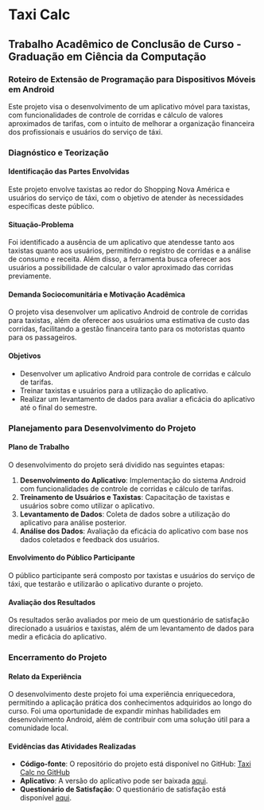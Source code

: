 # Taxi Calc
## Trabalho Acadêmico de Conclusão de Curso - Graduação em Ciência da Computação

### Roteiro de Extensão de Programação para Dispositivos Móveis em Android

Este projeto visa o desenvolvimento de um aplicativo móvel para taxistas, com funcionalidades de controle de corridas e cálculo de valores aproximados de tarifas, com o intuito de melhorar a organização financeira dos profissionais e usuários do serviço de táxi.

### Diagnóstico e Teorização

#### Identificação das Partes Envolvidas
Este projeto envolve taxistas ao redor do Shopping Nova América e usuários do serviço de táxi, com o objetivo de atender às necessidades específicas deste público.

#### Situação-Problema
Foi identificado a ausência de um aplicativo que atendesse tanto aos taxistas quanto aos usuários, permitindo o registro de corridas e a análise de consumo e receita. Além disso, a ferramenta busca oferecer aos usuários a possibilidade de calcular o valor aproximado das corridas previamente.

#### Demanda Sociocomunitária e Motivação Acadêmica
O projeto visa desenvolver um aplicativo Android de controle de corridas para taxistas, além de oferecer aos usuários uma estimativa de custo das corridas, facilitando a gestão financeira tanto para os motoristas quanto para os passageiros.

#### Objetivos
- Desenvolver um aplicativo Android para controle de corridas e cálculo de tarifas.
- Treinar taxistas e usuários para a utilização do aplicativo.
- Realizar um levantamento de dados para avaliar a eficácia do aplicativo até o final do semestre.

### Planejamento para Desenvolvimento do Projeto

#### Plano de Trabalho
O desenvolvimento do projeto será dividido nas seguintes etapas:

1. **Desenvolvimento do Aplicativo**: Implementação do sistema Android com funcionalidades de controle de corridas e cálculo de tarifas.
2. **Treinamento de Usuários e Taxistas**: Capacitação de taxistas e usuários sobre como utilizar o aplicativo.
3. **Levantamento de Dados**: Coleta de dados sobre a utilização do aplicativo para análise posterior.
4. **Análise dos Dados**: Avaliação da eficácia do aplicativo com base nos dados coletados e feedback dos usuários.

#### Envolvimento do Público Participante
O público participante será composto por taxistas e usuários do serviço de táxi, que testarão e utilizarão o aplicativo durante o projeto.

#### Avaliação dos Resultados
Os resultados serão avaliados por meio de um questionário de satisfação direcionado a usuários e taxistas, além de um levantamento de dados para medir a eficácia do aplicativo.

### Encerramento do Projeto

#### Relato da Experiência
O desenvolvimento deste projeto foi uma experiência enriquecedora, permitindo a aplicação prática dos conhecimentos adquiridos ao longo do curso. Foi uma oportunidade de expandir minhas habilidades em desenvolvimento Android, além de contribuir com uma solução útil para a comunidade local.

#### Evidências das Atividades Realizadas
- **Código-fonte**: O repositório do projeto está disponível no GitHub: [Taxi Calc no GitHub](https://github.com/gabrielmoura/TrabalhoAcademicoEX)
- **Aplicativo**: A versão do aplicativo pode ser baixada [aqui](https://github.com/gabrielmoura/TrabalhoAcademicoEX/releases/tag/v1.0).
- **Questionário de Satisfação**: O questionário de satisfação está disponível [aqui](https://github.com/gabrielmoura/TrabalhoAcademicoEX).

